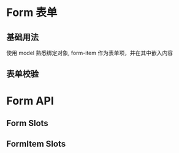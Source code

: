 <script setup>
import Basic from '../examples/form/Basic.vue'
import Validate from '../examples/form/Validate.vue'
import Attributes from '../examples/form/Attributes.vue'
import Slots from '../examples/form/Slots.vue'
import SlotsItem from '../examples/form/SlotsItem.vue'

</script>

# Form 表单

## 基础用法
使用 model 熟悉绑定对象, form-item 作为表单项，并在其中嵌入内容
<demo vue="../examples/form/Basic.vue"/>

## 表单校验
<demo vue="../examples/form/Validate.vue"/>

# Form API
<demo vue="../examples/form/Attributes.vue"/>

## Form Slots
<Slots/>

## FormItem Slots
<SlotsItem/>